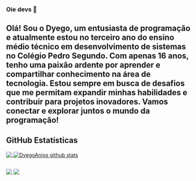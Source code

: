 ### Oie devs 👋

Olá! Sou o Dyego, um entusiasta de programação e atualmente estou no terceiro ano do ensino médio técnico em desenvolvimento de sistemas no Colégio Pedro Segundo. Com apenas 16 anos, tenho uma paixão ardente por aprender e compartilhar conhecimento na área de tecnologia. Estou sempre em busca de desafios que me permitam expandir minhas habilidades e contribuir para projetos inovadores. Vamos conectar e explorar juntos o mundo da programação!
-----------------------------------------------------------------------------------------------------------------------------------------------------------------------



## **GitHub Estatísticas**

<a href="https://github.com/DyegoAnjos">
  <img align="center" src="https://github-readme-stats.vercel.app/api/top-langs/?username=DyegoAnjos&theme=dracula&hide_langs_below=1" />
</a>

<a href="https://github.com/DyegoAnjos">
 <img align="center" src="https://github-readme-stats.vercel.app/api?username=DyegoAnjos&show_icons=true&theme=dracula&line_height=27" alt="DyegoAnjos github stats"/>
</a>

  ##
 
<div> 
  <a href = "mailto:dyegocordeiro2007@gmail.com"><img src="https://img.shields.io/badge/-Gmail-%23333?style=for-the-badge&logo=gmail&logoColor=white" target="_blank"></a>
  <a href="https://www.linkedin.com/in/dyego-cordeiro-8491891a3/" target="_blank"><img src="https://img.shields.io/badge/-LinkedIn-%230077B5?style=for-the-badge&logo=linkedin&logoColor=white" target="_blank"></a> 
</div>

